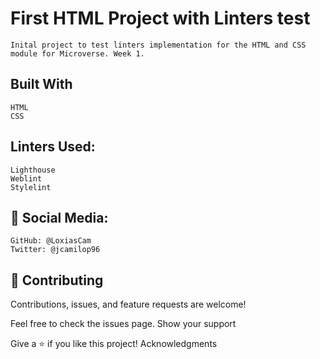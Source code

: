 # First HTML Project with Linters test

    Inital project to test linters implementation for the HTML and CSS module for Microverse. Week 1.

## Built With

    HTML
    CSS
    
## Linters Used:

    Lighthouse
    Weblint
    Stylelint

## 👤 Social Media:

    GitHub: @LoxiasCam
    Twitter: @jcamilop96

## 🤝 Contributing

Contributions, issues, and feature requests are welcome!

Feel free to check the issues page.
Show your support

Give a ⭐️ if you like this project!
Acknowledgments
